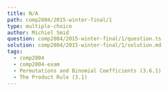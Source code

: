 ```yaml
---
title: N/A
path: comp2804/2015-winter-final/1
type: multiple-choice
author: Michiel Smid
question: comp2804/2015-winter-final/1/question.ts
solution: comp2804/2015-winter-final/1/solution.md
tags:
  - comp2804
  - comp2804-exam
  - Permutations and Binomial Coefficients (3.6.1)
  - The Product Rule (3.1)
---
```

